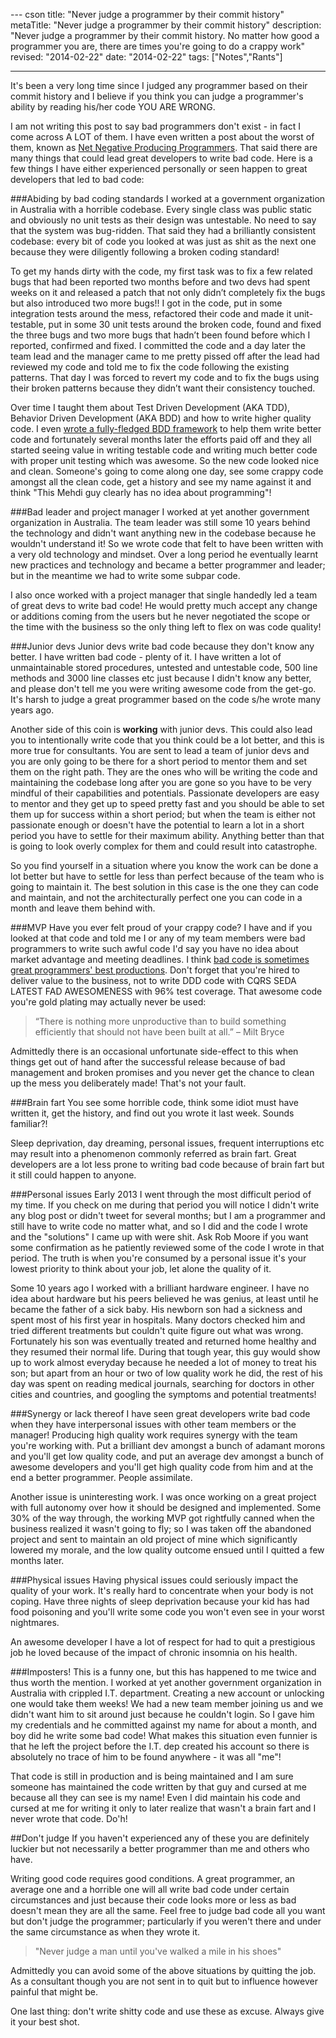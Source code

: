 --- cson
title: "Never judge a programmer by their commit history"
metaTitle: "Never judge a programmer by their commit history"
description: "Never judge a programmer by their commit history. No matter how good a programmer you are, there are times you're going to do a crappy work"
revised: "2014-02-22"
date: "2014-02-22"
tags: ["Notes","Rants"]

---

It's been a very long time since I judged any programmer based on their commit history and I believe if you think you can judge a programmer's ability by reading his/her code YOU ARE WRONG.

I am not writing this post to say bad programmers don't exist - in fact I come across A LOT of them. I have even written a post about the worst of them, known as [Net Negative Producing Programmers](/dealing-with-net-negative-producing-programmers). That said there are many things that could lead great developers to write bad code. Here is a few things I have either experienced personally or seen happen to great developers that led to bad code:

###Abiding by bad coding standards
I worked at a government organization in Australia with a horrible codebase. Every single class was public static and obviously no unit tests as their design was untestable. No need to say that the system was bug-ridden. That said they had a brilliantly consistent codebase: every bit of code you looked at was just as shit as the next one because they were diligently following a broken coding standard!

To get my hands dirty with the code, my first task was to fix a few related bugs that had been reported two months before and two devs had spent weeks on it and released a patch that not only didn’t completely fix the bugs but also introduced two more bugs!! I got in the code, put in some integration tests around the mess, refactored their code and made it unit-testable, put in some 30 unit tests around the broken code, found and fixed the three bugs and two more bugs that hadn’t been found before which I reported, confirmed and fixed. I committed the code and a day later the team lead and the manager came to me pretty pissed off after the lead had reviewed my code and told me to fix the code following the existing patterns. That day I was forced to revert my code and to fix the bugs using their broken patterns because they didn’t want their consistency touched. 

Over time I taught them about Test Driven Development (AKA TDD), Behavior Driven Development (AKA BDD) and how to write higher quality code. I even [wrote a fully-fledged BDD framework](/bddify-in-action/introduction) to help them write better code and fortunately several months later the efforts paid off and they all started seeing value in writing testable code and writing much better code with proper unit testing which was awesome. So the new code looked nice and clean. Someone's going to come along one day, see some crappy code amongst all the clean code, get a history and see my name against it and think "This Mehdi guy clearly has no idea about programming"!

###Bad leader and project manager
I worked at yet another government organization in Australia. The team leader was still some 10 years behind the technology and didn't want anything new in the codebase because he wouldn't understand it! So we wrote code that felt to have been written with a very old technology and mindset. Over a long period he eventually learnt new practices and technology and became a better programmer and leader; but in the meantime we had to write some subpar code.

I also once worked with a project manager that single handedly led a team of great devs to write bad code! He would pretty much accept any change or additions coming from the users but he never negotiated the scope or the time with the business so the only thing left to flex on was code quality! 

###Junior devs
Junior devs write bad code because they don't know any better. I have written bad code - plenty of it. I have written a lot of unmaintainable stored procedures, untested and untestable code, 500 line methods and 3000 line classes etc just because I didn't know any better, and please don't tell me you were writing awesome code from the get-go. It's harsh to judge a great programmer based on the code s/he wrote many years ago.

Another side of this coin is **working** with junior devs. This could also lead you to intentionally write code that you think could be a lot better, and this is more true for consultants. You are sent to lead a team of junior devs and you are only going to be there for a short period to mentor them and set them on the right path. They are the ones who will be writing the code and maintaining the codebase long after you are gone so you have to be very mindful of their capabilities and potentials. Passionate developers are easy to mentor and they get up to speed pretty fast and you should be able to set them up for success within a short period; but when the team is either not passionate enough or doesn't have the potential to learn a lot in a short period you have to settle for their maximum ability. Anything better than that is going to look overly complex for them and could result into catastrophe. 

So you find yourself in a situation where you know the work can be done a lot better but have to settle for less than perfect because of the team who is going to maintain it. The best solution in this case is the one they can code and maintain, and not the architecturally perfect one you can code in a month and leave them behind with.

###MVP
Have you ever felt proud of your crappy code? I have and if you looked at that code and told me I or any of my team members were bad programmers to write such awful code I'd say you have no idea about market advantage and meeting deadlines. I think [bad code is sometimes great programmers' best productions](/bad-code). Don't forget that you're hired to deliver value to the business, not to write DDD code with CQRS SEDA LATEST FAD AWESOMENESS with 96% test coverage. That awesome code you're gold plating may actually never be used: 

> “There is nothing more unproductive than to build something efficiently that should not have been built at all.”
– Milt Bryce

Admittedly there is an occasional unfortunate side-effect to this when things get out of hand after the successful release because of bad management and broken promises and you never get the chance to clean up the mess you deliberately made! That's not your fault.

###Brain fart
You see some horrible code, think some idiot must have written it, get the history, and find out you wrote it last week. Sounds familiar?!

Sleep deprivation, day dreaming, personal issues, frequent interruptions etc may result into a phenomenon commonly referred as brain fart. Great developers are a lot less prone to writing bad code because of brain fart but it still could happen to anyone.

###Personal issues
Early 2013 I went through the most difficult period of my time. If you check on me during that period you will notice I didn't write any blog post or didn't tweet for several months; but I am a programmer and still have to write code no matter what, and so I did and the code I wrote and the "solutions" I came up with were shit. Ask Rob Moore if you want some confirmation as he patiently reviewed some of the code I wrote in that period. The truth is when you're consumed by a personal issue it's your lowest priority to think about your job, let alone the quality of it. 

Some 10 years ago I worked with a brilliant hardware engineer. I have no idea about hardware but his peers believed he was genius, at least until he became the father of a sick baby. His newborn son had a sickness and spent most of his first year in hospitals. Many doctors checked him and tried different treatments but couldn't quite figure out what was wrong. Fortunately his son was eventually treated and returned home healthy and they resumed their normal life. During that tough year, this guy would show up to work almost everyday because he needed a lot of money to treat his son; but apart from an hour or two of low quality work he did, the rest of his day was spent on reading medical journals, searching for doctors in other cities and countries, and googling the symptoms and potential treatments!

###Synergy or lack thereof
I have seen great developers write bad code when they have interpersonal issues with other team members or the manager! Producing high quality work requires synergy with the team you're working with. Put a brilliant dev amongst a bunch of adamant morons and you'll get low quality code, and put an average dev amongst a bunch of awesome developers and you'll get high quality code from him and at the end a better programmer. People assimilate. 

Another issue is uninteresting work. I was once working on a great project with full autonomy over how it should be designed and implemented. Some 30% of the way through, the working MVP got rightfully canned when the business realized it wasn't going to fly; so I was taken off the abandoned project and sent to maintain an old project of mine which significantly lowered my morale, and the low quality outcome ensued until I quitted a few months later.

###Physical issues
Having physical issues could seriously impact the quality of your work. It's really hard to concentrate when your body is not coping. Have three nights of sleep deprivation because your kid has had food poisoning and you'll write some code you won't even see in your worst nightmares. 

An awesome developer I have a lot of respect for had to quit a prestigious job he loved because of the impact of chronic insomnia on his health.

###Imposters!
This is a funny one, but this has happened to me twice and thus worth the mention. I worked at yet another government organization in Australia with crippled I.T. department. Creating a new account or unlocking one would take them weeks! We had a new team member joining us and we didn't want him to sit around just because he couldn't login. So I gave him my credentials and he committed against my name for about a month, and boy did he write some bad code! What makes this situation even funnier is that he left the project before the I.T. dep created his account so there is absolutely no trace of him to be found anywhere - it was all "me"!

That code is still in production and is being maintained and I am sure someone has maintained the code written by that guy and cursed at me because all they can see is my name! Even I did maintain his code and cursed at me for writing it only to later realize that wasn't a brain fart and I never wrote that code. Do'h!
 
##Don't judge
If you haven't experienced any of these you are definitely luckier but not necessarily a better programmer than me and others who have. 

Writing good code requires good conditions. A great programmer, an average one and a horrible one will all write bad code under certain circumstances and just because their code looks more or less as bad doesn't mean they are all the same. Feel free to judge bad code all you want but don't judge the programmer; particularly if you weren't there and under the same circumstance as when they wrote it.

> "Never judge a man until you've walked a mile in his shoes"

Admittedly you can avoid some of the above situations by quitting the job. As a consultant though you are not sent in to quit but to influence however painful that might be.

One last thing: don't write shitty code and use these as excuse. Always give it your best shot.
